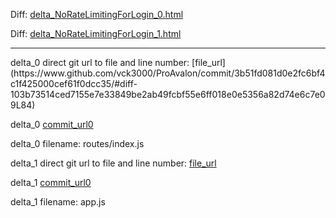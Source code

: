 Diff: [delta_NoRateLimitingForLogin_0.html](./delta_NoRateLimitingForLogin_0.html)

Diff: [delta_NoRateLimitingForLogin_1.html](./delta_NoRateLimitingForLogin_1.html)

<hr>
delta_0 direct git url to file and line number: [file_url](https://www.github.com/vck3000/ProAvalon/commit/3b51fd081d0e2fc6bf4c1f425000cef61f0dcc35/#diff-103b73514ced7155e7e33849be2ab49fcbf55e6ff018e0e5356a82d74e6c7e09L84)

delta_0 [commit_url0](https://www.github.com/vck3000/ProAvalon/commit/3b51fd081d0e2fc6bf4c1f425000cef61f0dcc35)

delta_0 filename: routes/index.js



delta_1 direct git url to file and line number: [file_url](https://www.github.com/utkarsh-pro/chatter/commit/03831f70f1373ee8e97d54d596406f73c72bc9eb/#diff-e07d531ac040ce3f40e0ce632ac2a059d7cd60f20e61f78268ac3be015b3b28fL45)

delta_1 [commit_url0](https://www.github.com/utkarsh-pro/chatter/commit/03831f70f1373ee8e97d54d596406f73c72bc9eb)

delta_1 filename: app.js



